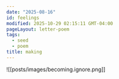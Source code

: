```yaml
---
date: "2025-08-16"
id: feelings
modified: 2025-10-29 02:15:11 GMT-04:00
pageLayout: letter-poem
tags:
  - seed
  - poem
title: making
---
```


![[posts/images/becoming.ignore.png]]
